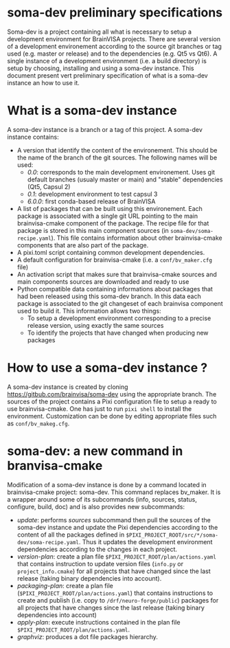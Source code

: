 # soma-dev preliminary specifications

Soma-dev is a project containing all what is necessary to setup a development environment for BrainVISA projects. There are several version of a development environement according to the source git branches or tag used (e.g. master or release) and to the dependencies (e.g. Qt5 vs Qt6). A single instance of a development environment (i.e. a build directory) is setup by choosing, installing and using a soma-dev instance. This document present vert preliminary specification of what is a soma-dev instance an how to use it.

# What is a soma-dev instance

A soma-dev instance is a branch or a tag of this project.
A soma-dev instance contains:
- A version that identify the content of the environement. This should be the name of the branch of the git sources. The following names will be used:
    - *0.0*: corresponds to the main development environement. Uses git default branches (usualy master or main) and "stable" dependencies (Qt5, Capsul 2)
    - *0.1*: development environment to test capsul 3
    - *6.0.0*: first conda-based release of BrainVISA
- A list of packages that can be built using this environement. Each package is associated with a single git URL pointing to the main brainvisa-cmake component of the package. The recipe file for that package is stored in this main component sources (in `soma-dev/soma-recipe.yaml`). This file contains information about other brainvisa-cmake components that are also part of the package.
- A pixi.toml script containing common development dependencies.
- A default configuration for brainvisa-cmake (i.e. a `conf/bv_maker.cfg` file)
- An activation script that makes sure that brainvisa-cmake sources and main components sources are downloaded and ready to use
- Python compatible data containing informations about packages that had been released using this soma-dev branch. In this data each package is associated to the git changeset of each brainvisa component used to build it. This information allows two things:
  - To setup a development environment corresponding to a precise release version, using exactly the same sources
  - To identify the projects that have changed when producing new packages 

# How to use a soma-dev instance ?

A soma-dev instance is created by cloning https://gitbub.com/brainvisa/soma-dev using the appropriate branch. The sources of the project contains a Pixi configuration file to setup a ready to use brainvisa-cmake. One has just to run `pixi shell` to install the environment. Customization can be done by editing appropriate files such as `conf/bv_makeg.cfg`.

# soma-dev: a new command in branvisa-cmake

Modification of a soma-dev instance is done by a command located in brainvisa-cmake project: soma-dev. This command replaces bv_maker. It is a wrapper around some of its subcommands (info, sources, status, configure, build, doc) and is also provides new subcommands:
- *update*: performs *sources* subcommand then pull the sources of the soma-dev instance and update the Pixi dependencies according to the content of all the packages defined in `$PIXI_PROJECT_ROOT/src/*/soma-dev/soma-recipe.yaml`. Thus it updates the development environment dependencies according to the changes in each project.
- *version-plan*: create a plan file `$PIXI_PROJECT_ROOT/plan/actions.yaml` that contains instruction to update version files (`info.py` or `project_info.cmake`) for all projects that have changed since the last release (taking binary dependencies into account).
- *packaging-plan*: create a plan file (`$PIXI_PROJECT_ROOT/plan/actions.yaml`) that contains instructions to create and publish (i.e. copy to `/drf/neuro-forge/public`) packages for all projects that have changes since the last release (taking binary dependencies into account)
- *apply-plan*: execute instructions contained in the plan file `$PIXI_PROJECT_ROOT/plan/actions.yaml`.
- *graphviz*: produces a dot file packages hierarchy.
